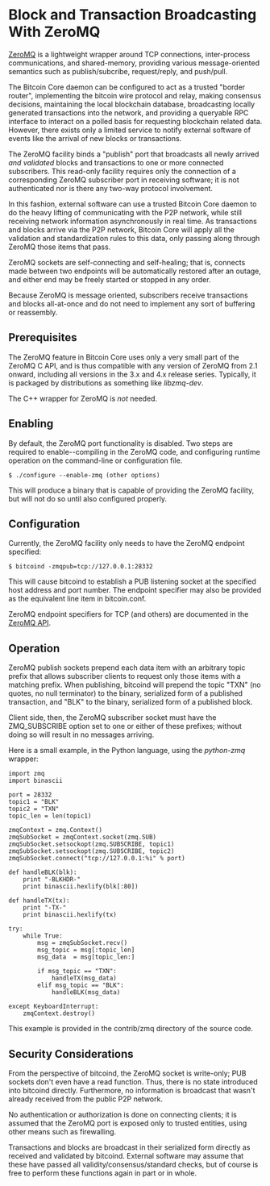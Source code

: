 # Block and Transaction Broadcasting With ZeroMQ

[ZeroMQ](http://zeromq.org/) is a lightweight wrapper around TCP
connections, inter-process communications, and shared-memory,
providing various message-oriented semantics such as publish/subcribe,
request/reply, and push/pull.

The Bitcoin Core daemon can be configured to act as a trusted "border
router", implementing the bitcoin wire protocol and relay, making
consensus decisions, maintaining the local blockchain database,
broadcasting locally generated transactions into the network, and
providing a queryable RPC interface to interact on a polled basis for
requesting blockchain related data.  However, there exists only a
limited service to notify external software of events like the arrival
of new blocks or transactions.

The ZeroMQ facility binds a "publish" port that broadcasts all newly
arrived *and validated* blocks and transactions to one or more
connected subscribers.  This read-only facility requires only the
connection of a corresponding ZeroMQ subscriber port in receiving
software; it is not authenticated nor is there any two-way protocol
involvement.

In this fashion, external software can use a trusted Bitcoin Core
daemon to do the heavy lifting of communicating with the P2P network,
while still receiving network information asynchronously in real
time. As transactions and blocks arrive via the P2P network, Bitcoin
Core will apply all the validation and standardization rules to this
data, only passing along through ZeroMQ those items that pass.

ZeroMQ sockets are self-connecting and self-healing; that is, connects
made between two endpoints will be automatically restored after an
outage, and either end may be freely started or stopped in any order.

Because ZeroMQ is message oriented, subscribers receive transactions
and blocks all-at-once and do not need to implement any sort of
buffering or reassembly.

## Prerequisites

The ZeroMQ feature in Bitcoin Core uses only a very small part of the
ZeroMQ C API, and is thus compatible with any version of ZeroMQ
from 2.1 onward, including all versions in the 3.x and 4.x release
series.  Typically, it is packaged by distributions as something like
*libzmq-dev*.

The C++ wrapper for ZeroMQ is *not* needed.

## Enabling

By default, the ZeroMQ port functionality is disabled.  Two steps are
required to enable--compiling in the ZeroMQ code, and configuring
runtime operation on the command-line or configuration file.

    $ ./configure --enable-zmq (other options)

This will produce a binary that is capable of providing the ZeroMQ
facility, but will not do so until also configured properly.

## Configuration

Currently, the ZeroMQ facility only needs to have the ZeroMQ endpoint
specified:

    $ bitcoind -zmqpub=tcp://127.0.0.1:28332

This will cause bitcoind to establish a PUB listening socket at the
specified host address and port number.  The endpoint specifier may
also be provided as the equivalent line item in bitcoin.conf.

ZeroMQ endpoint specifiers for TCP (and others) are documented in the
[ZeroMQ API](http://api.zeromq.org).

## Operation

ZeroMQ publish sockets prepend each data item with an arbitrary topic
prefix that allows subscriber clients to request only those items with
a matching prefix.  When publishing, bitcoind will prepend the topic
"TXN" (no quotes, no null terminator) to the binary, serialized form
of a published transaction, and "BLK" to the binary, serialized form
of a published block.

Client side, then, the ZeroMQ subscriber socket must have the
ZMQ_SUBSCRIBE option set to one or either of these prefixes; without
doing so will result in no messages arriving.

Here is a small example, in the Python language, using the
*python-zmq* wrapper:

    import zmq
    import binascii

    port = 28332
    topic1 = "BLK"
    topic2 = "TXN"
    topic_len = len(topic1)

    zmqContext = zmq.Context()
    zmqSubSocket = zmqContext.socket(zmq.SUB)
    zmqSubSocket.setsockopt(zmq.SUBSCRIBE, topic1)
    zmqSubSocket.setsockopt(zmq.SUBSCRIBE, topic2)
    zmqSubSocket.connect("tcp://127.0.0.1:%i" % port)

    def handleBLK(blk):
        print "-BLKHDR-"
        print binascii.hexlify(blk[:80])

    def handleTX(tx):
        print "-TX-"
        print binascii.hexlify(tx)

    try:
        while True:
            msg = zmqSubSocket.recv()
            msg_topic = msg[:topic_len]
            msg_data  = msg[topic_len:]

            if msg_topic == "TXN":
                handleTX(msg_data)
            elif msg_topic == "BLK":
                handleBLK(msg_data)

    except KeyboardInterrupt:
        zmqContext.destroy()


This example is provided in the contrib/zmq directory of the source
code.

## Security Considerations

From the perspective of bitcoind, the ZeroMQ socket is write-only; PUB
sockets don't even have a read function.  Thus, there is no state
introduced into bitcoind directly.  Furthermore, no information is
broadcast that wasn't already received from the public P2P network.

No authentication or authorization is done on connecting clients; it
is assumed that the ZeroMQ port is exposed only to trusted entities,
using other means such as firewalling.

Transactions and blocks are broadcast in their serialized form
directly as received and validated by bitcoind.  External software may
assume that these have passed all validity/consensus/standard checks,
but of course is free to perform these functions again in part or in
whole.
